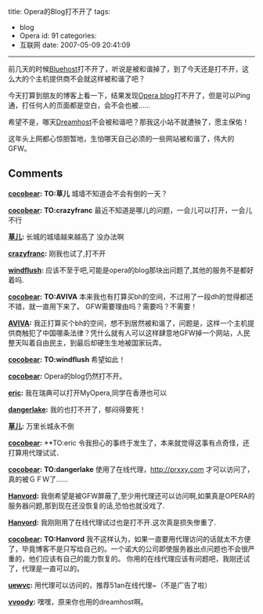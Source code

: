 title: Opera的Blog打不开了
tags:
  - blog
  - Opera
id: 91
categories:
  - 互联网
date: 2007-05-09 20:41:09
---

前几天的时候[Bluehost](http://www.bluehost.com)打不开了，听说是被和谐掉了，到了今天还是打不开，这么大的个主机提供商不会就这样被和谐了吧？

今天打算到朋友的博客上看一下，结果发现[Opera blog](http://my.opera.com)打不开了，但是可以Ping通，打任何人的页面都是空白，会不会也被……

希望不是，哪天[Dreamhost](http://www.dreamhost.com)不会被和谐吧？那我这小站不就遭殃了，愿主保佑！

这年头上网都心惊胆暂地，生怕哪天自己必须的一些网站被和谐了，伟大的GFW。
## Comments

**[cocobear](#74 "2007-05-11 23:18:48"):** **TO:草儿** 城墙不知道会不会有倒的一天？

**[cocobear](#75 "2007-05-11 13:44:22"):** **TO:crazyfranc** 最近不知道是哪儿的问题，一会儿可以打开，一会儿不行

**[草儿](#76 "2007-05-11 19:18:06"):** 长城的城墙越来越高了 没办法啊

**[crazyfranc](#77 "2007-05-11 13:32:01"):** 刚我也试了,打不开

**[windflush](#78 "2007-05-09 20:53:49"):** 应该不至于吧,可能是opera的blog那块出问题了,其他的服务不是都好着吗.

**[cocobear](#79 "2007-05-10 13:51:24"):** **TO:AVIVA** 本来我也有打算买bh的空间，不过用了一段dh的觉得都还不错，就一直用下来了。 GFW需要理由吗？需要吗？不需要！

**[AVIVA](#80 "2007-05-10 09:52:44"):** 我正打算买个bh的空间，想不到居然被和谐了，问题是，这样一个主机提供商触犯了中国哪条法律？凭什么就有人可以这样肆意地GFW掉一个网站，人民整天叫着自由民主，到最后却硬生生地被国家玩弄。

**[cocobear](#81 "2007-05-09 21:22:58"):** **TO:windflush** 希望如此！

**[cocobear](#82 "2007-05-10 13:22:26"):** Opera的blog仍然打不开。

**[eric](#83 "2007-05-14 06:29:58"):** 我在瑞典可以打开MyOpera,同学在香港也可以

**[dangerlake](#84 "2007-05-14 09:39:25"):** 我的也打不开了，郁闷得要死！

**[草儿](#85 "2007-05-14 12:56:59"):** 万里长城永不倒

**[cocobear](#86 "2007-05-14 14:24:16"):** **TO:eric 令我担心的事终于发生了，本来就觉得这事有点奇怪，还打算用代理试试．

**[cocobear](#87 "2007-05-14 14:29:30"):** **TO:dangerlake** 使用了在线代理，http://prxxy.com 才可以访问了，真的被ＧＦＷ了……

**[Hanvord](#89 "2007-05-15 17:04:54"):** 我倒希望是被GFW屏蔽了,至少用代理还可以访问啊,如果真是OPERA的服务器问题,那到现在还没恢复的话,恐怕也就没戏了.

**[Hanvord](#90 "2007-05-15 17:05:35"):** 我刚刚用了在线代理试过也是打不开.这次真是损失惨重了.

**[cocobear](#91 "2007-05-15 19:07:03"):** **TO:Hanvord** 我不这样认为，如果一直要用代理访问的话就太不方便了，毕竟博客不是只写给自己的。一个诺大的公司即使服务器出点问题也不会很严重的，他们应该有自己的能力恢复的。 你用的在线代理应该有问题吧，我刚还试了，代理是一直可以的。

**[uewvc](#3006 "2008-03-19 13:17:44"):** 用代理可以访问的，推荐51an在线代理~（不是广告了啦）

**[vvoody](#4195 "2008-09-11 19:09:38"):** 嘿嘿，原来你也用的dreamhost啊。

